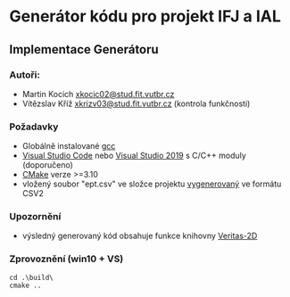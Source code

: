 # Generátor kódu pro projekt IFJ a IAL
## Implementace Generátoru

### Autoři: 
- Martin Kocich <xkocic02@stud.fit.vutbr.cz>
- Vítězslav Kříž <xkrizv03@stud.fit.vutbr.cz> (kontrola funkčnosti)

### Požadavky

- Globálně instalované [gcc](https://gcc.gnu.org/)
- [Visual Studio Code](https://code.visualstudio.com/) nebo [Visual Studio 2019](https://visualstudio.microsoft.com/cs/vs/) s C/C++ moduly (doporučeno)
- [CMake](https://cmake.org/install/) verze >=3.10
- vložený soubor "ept.csv" ve složce projektu [vygenerovaný](http://www.fit.vutbr.cz/~ikocman/llkptg/) ve formátu CSV2

### Upozornění
- výsledný generovaný kód obsahuje funkce knihovny [Veritas-2D](https://github.com/Agrael1/Veritas-2D)

### Zprovoznění (win10 + VS)
```
cd .\build\
cmake ..
```